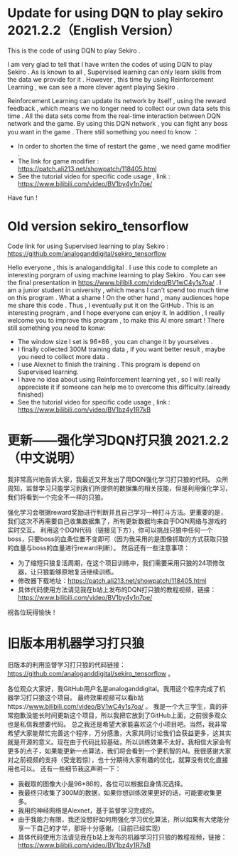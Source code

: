 # Update for using DQN to play sekiro      2021.2.2（English Version）
This is the code of using DQN to play Sekiro .

I am very glad to tell that I have writen the codes of using DQN to play Sekiro .
As is known to all , Supervised learning can only learn skills from the data we provide for it . However , this time by using Reinforcement Learning , we can see a more clever agent playing Sekiro .

Reinforcement Learning can update its network by itself , using the reward feedback , which means we no longer need to collect our own data sets this time . All the data sets come from the real-time interaction between DQN network and the game.
By using this DQN network , you can fight any boss you want in the game .
There still something you need to know ：
* In order to shorten the time of restart the game , we need game modifier .
* The link for game modifier : https://patch.ali213.net/showpatch/118405.html
* See the tutorial video for specific code usage , link : https://www.bilibili.com/video/BV1by4y1n7pe/

Have fun !

# Old version sekiro_tensorflow 
Code link for using Supervised learning to play Sekiro : https://github.com/analoganddigital/sekiro_tensorflow 

Hello everyone , this is analoganddigital . I use this code to complete an interesting porgram of using machine learning to play Sekiro . 
You can see the final presentation in https://www.bilibili.com/video/BV1wC4y1s7oa/ .
I am a junior student in university , which means I can't spend too much time on this program . What a shame ! On the other hand , many audiences hope me share this code . Thus , I eventually put it on the GitHub . 
This is an interesting program , and I hope everyone can enjoy it. In addition , I really welcome you to improve this program , to make this AI more smart !
There still something you need to konw:
* The window size I set is 96*86 , you can change it by yourselves .
* I finally collected 300M training data , if you want better result , maybe you need to collect more data .
* I use Alexnet to finish the training . This program is depend on Supervised learning.
* I have no idea about using Reinforcement learning yet , so I will really appreciate it if someone can help me to overcome this difficulty.(already finished)
* See the tutorial video for specific code usage , link : https://www.bilibili.com/video/BV1bz4y1R7kB


# 更新——强化学习DQN打只狼     2021.2.2（中文说明）
我非常高兴地告诉大家，我最近又开发出了用DQN强化学习打只狼的代码。
众所周知，监督学习只能学习到我们所提供的数据集的相关技能，但是利用强化学习，我们将看到一个完全不一样的只狼。

强化学习会根据reward奖励进行判断并且自己学习一种打斗方法。更重要的是，我们这次不再需要自己收集数据集了，所有更新数据均来自于DQN网络与游戏的实时交互。
利用这个DQN代码（链接见下方），你可以挑战只狼中任何一个boss，只要boss的血条位置不变即可（因为我采用的是图像抓取的方式获取只狼的血量与boss的血量进行reward判断）。
然后还有一些注意事项：
* 为了缩短只狼复活周期，在这个项目训练中，我们需要采用只狼的24项修改器，让只狼能够原地复活继续训练。
* 修改器下载地址：https://patch.ali213.net/showpatch/118405.html
* 具体代码使用方法请见我在b站上发布的DQN打只狼的教程视频，链接：https://www.bilibili.com/video/BV1by4y1n7pe/

祝各位玩得愉快！

# 旧版本用机器学习打只狼 
旧版本的利用监督学习打只狼的代码链接： https://github.com/analoganddigital/sekiro_tensorflow 。

各位观众大家好，我GitHub用户名是analoganddigital。我用这个程序完成了机器学习打只狼这个项目。
最终效果视频可以看b站https://www.bilibili.com/video/BV1wC4y1s7oa/ 。
我是一个大三学生，真的非常抱歉没能长时间更新这个项目，所以我把它放到了GitHub上面，之前很多观众也是私信我想要代码。
总之我还是希望大家能喜欢这个小项目吧。当然，我非常希望大家能帮忙完善这个程序，万分感激，大家共同讨论我们会获益更多，这其实就是开源的意义。现在由于代码比较基础，所以训练效果不太好。我相信大家会有更多的点子，如果能更新一点算法，我们将会看到一个更机智的AI。我很感谢大家对之前视频的支持（受宠若惊），也十分期待大家有趣的优化，就算没有优化直接用也可以。
还有一些细节我这声明一下：
* 我截取的图像大小是96*86的，各位可以根据自身情况选择。
* 我最终只收集了300M的数据，如果你想训练效果更好的话，可能要收集更多。
* 我用的神经网络是Alexnet，基于监督学习完成的。
* 由于我能力有限，我还没想好如何用强化学习优化算法，所以如果有大佬能分享一下自己的才华，那将十分感谢。（目前已经实现）
* 具体代码使用方法请见我在b站上发布的机器学习打只狼的教程视频，链接： https://www.bilibili.com/video/BV1bz4y1R7kB

